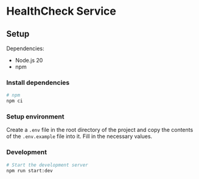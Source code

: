 # HealthCheck Service

## Setup

Dependencies:

- Node.js 20
- npm

### Install dependencies

```bash
# npm
npm ci
```

### Setup environment

Create a `.env` file in the root directory of the project and copy the contents of the `.env.example` file into it. Fill in the necessary values.

### Development

```bash
# Start the development server
npm run start:dev
```
